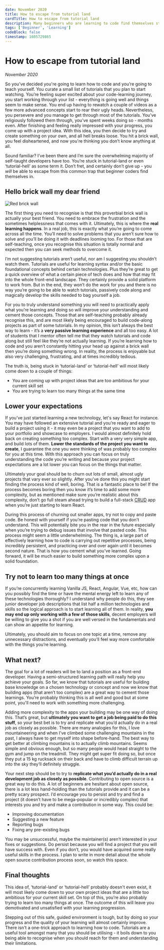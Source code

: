 ```yaml
---
date: November 2020
title: How to escape from tutorial land
cardTitle: How to escape from tutorial land
description: Many beginners who are learning to code find themselves stuck watching tutorials. To really understand what you're learning you need to step out of this safe, guided environment
tags: ['Beginner', 'Learning']
codeBlock: false
timestamp: 1605729865
---
```



# How to escape from tutorial land
*November 2020*

So you’ve decided you're going to learn how to code and you’re going to teach yourself. You curate a small list of tutorials that you plan to start watching. You’re feeling super excited about your code-learning journey, you start working through your list - everything is going well and things seem to make sense. You end up having to rewatch a couple of videos as a few more advanced concepts start to rear their ugly heads. Nevertheless, you persevere and you manage to get through most of the tutorials. You’ve religiously followed them through, you’ve spent weeks doing so - months even. After finishing and feeling really impressed with your progress, you come up with a project idea. With this idea, you then decide to try and create something on your own, and all hell breaks loose. You hit a brick wall, you feel disheartened, and now you're thinking you don’t know anything at all. 

Sound familiar? I’ve been there and I’m sure the overwhelming majority of self-taught developers have too. You’re stuck in tutorial-land or even ‘tutorial-hell’ as some term it. Don’t fret, and certainly don’t give up - you *will* be able to escape from this common trap that beginner coders find themselves in.

## Hello brick wall my dear friend

![Red brick wall](/images/blog/brick-wall.jpg)

The first thing you need to recognise is that this proverbial brick wall is actually your best friend. You need to embrace the frustration and the sometimes helplessness that comes with it. Ultimately, this is where the **real learning happens**. In a real job, this is exactly what you’re going to come across all the time. You’ll need to solve problems that you aren’t sure how to solve and you’ll be doing it with deadlines looming too. For those that are self-teaching, once you recognise this situation is totally normal and expected then you can seek methods to overcome it. 

I’m not suggesting tutorials aren’t useful, nor am I suggesting you shouldn’t watch them. Tutorials are useful for learning syntax and/or the basic foundational concepts behind certain technologies. Plus they’re great to get a quick overview of what a certain piece of tech does and how that may fit into the whole front-end landscape. They certainly provide a solid platform to work from. But in the end, they won’t do the work for you and there is no way you’re going to be able to watch tutorials, passively code along and magically develop the skills needed to bag yourself a job.

For you to truly understand something you will need to practically apply what you’re learning and doing so will improve your understanding and cement those concepts. Those that are self-teaching probably already recognise this, and are most likely being encouraged to build code-along projects as part of some tutorials. In my opinion, this isn’t always the best way to learn - it’s a **very passive learning experience** and all too easy. A lot of students that I mentor often tell me that they watch tutorials and code along but still feel like they’re not actually learning. If you’re learning how to code and you aren’t constantly hitting your head up against a brick wall then you’re doing something wrong. In reality, the process is enjoyable but also very challenging, frustrating, and at times incredibly tedious.

The truth is, being stuck in ‘tutorial-land’ or ‘tutorial-hell’ will most likely come down to a couple of things:

* You are coming up with project ideas that are too ambitious for your current skill set
* You are trying to learn too many things at the same time

## Lower your expectations

If you’ve just started learning a new technology, let's say React for instance. You may have followed an extensive tutorial and you’re ready and eager to build a project using it - it may even be a project that you want to add to your portfolio and showcase to employers. I would almost definitely hold back on creating something too complex. Start with a very very simple app, and build lots of them. **Lower the standards of the project you want to create**, I guarantee the one you were thinking of was probably too complex for you at this time. With this approach you can focus on truly understanding the code you’re writing and because your project expectations are a lot lower you can focus on the things that matter.

Ultimately your goal should be to churn out lots of small, almost ugly projects that vary ever so slightly. After you’ve done this you might start finding the process kind of well, boring. That is a fantastic place to be! If the process becomes boring then you know it’s time to add some more complexity, but as mentioned make sure you’re realistic about this complexity, don’t go full steam ahead trying to build a full-stack [CRUD](https://www.codecademy.com/articles/what-is-crud) app when you’re just starting to learn React.

During this process of churning out smaller apps, try not to copy and paste code. Be honest with yourself if you’re pasting code that you don’t understand. This will potentially bite you in the rear in the future especially when you’re trying to debug issues that involve that pasted code. This process might seem a little underwhelming. The thing is, a large part of effectively learning how to code is carrying out repetitive processes, being incredibly persistent, and practicing over and over again until it becomes second nature. That is how you cement what you’ve learned. Going forward, it will be much easier to build something more complex upon a solid foundation.

## Try not to learn too many things at once

If you’re concurrently learning Vanilla JS, React, Angular, Vue, etc, how can you possibly find the time or have the mental energy left to learn any of these technologies thoroughly? I understand why people do this, they see junior developer job descriptions that list half a million technologies and skills so the logical approach is to start learning all of them. In reality, **you may end up only working with a few of those skills**, decent employers will be willing to give you a shot if you are well versed in the fundamentals and can show an appetite for learning.

Ultimately, you should aim to focus on one topic at a time, remove any unnecessary distractions, and eventually you’ll feel way more comfortable with the things you’re learning. 

## What next?

The goal for a lot of readers will be to land a position as a front-end developer. Having a semi-structured learning path will really help you achieve your goals. So far, we know that tutorials are useful for building base knowledge on a chosen technology or concept and now we know that building apps (that aren’t too complex) are a great way to cement those learnings. You’re probably thinking this is all well and good but at some point, you'll need to work with something more challenging. 

Adding more complexity to the apps your building may be one way of doing this. That’s great, but **ultimately you want to get a job being paid to do this stuff**, so your best bet is to try and replicate what you’d actually do in a real job as closely as possible. There are many analogies for this, I love mountaineering and when I’ve climbed some challenging mountains in the past, I always have to get myself into shape before-hand. The best way to get better at climbing mountains is to actually climb mountains. Seems simple and obvious enough, but so many people would head straight to the gym and jump on the treadmill. They might get super fit doing so, but once they put a 15 kg rucksack on their back and have to climb difficult terrain up into the sky they’ll definitely struggle.

Your next step should be to try to **replicate what you’d actually do in a real development job as closely as possible**. Contributing to open source is a great way to do this. A lot of beginners are hesitant about open source, there is a lot less hand-holding than the tutorials provide and it can be a pretty scary prospect. I’d encourage you to persist and try and find a project (it doesn’t have to be mega-popular or incredibly complex) that interests you and try and make a contribution in some way. This could be:

* Improving documentation
* Suggesting a new feature
* Reporting bugs
* Fixing any pre-existing bugs

You may be unsuccessful, maybe the maintainer(s) aren’t interested in your fixes or suggestions. Do persist because you will find a project that you will have success with. Even if you don’t, you would have acquired some really useful skills in the process. I plan to write in more detail about the whole open source contribution process soon, so watch this space.

## Final thoughts

This idea of, ‘tutorial-land’ or ‘tutorial-hell’ probably doesn't even exist, it will most likely come down to your own project ideas that are a little too ambitious for your current skill set. On top of this, you’re also probably trying to learn too many things at once. The outcome of this will leave you demotivated and unsatisfied with your learning progression.

Stepping out of this safe, guided environment is tough, but by doing so your progress and the quality of your learning will almost certainly improve. There isn't a one-trick approach to learning how to code. Tutorials are a useful tool amongst many that you should be utilising - it boils down to you being able to recognise when you should reach for them and understanding their limitations.
